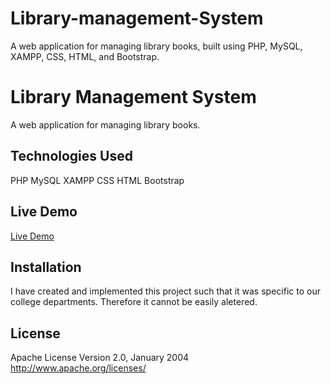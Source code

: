 # Library-management-System
A web application for managing library books, built using PHP, MySQL, XAMPP, CSS, HTML, and Bootstrap.
# Library Management System

A web application for managing library books.

## Technologies Used
PHP
MySQL
XAMPP
CSS
HTML
Bootstrap

## Live Demo
[Live Demo](http://121.200.48.27:8082/deplib)

## Installation
I have created and implemented this project such that it was specific to our college departments. Therefore it cannot be easily aletered.

## License
 Apache License
                           Version 2.0, January 2004
                        http://www.apache.org/licenses/

